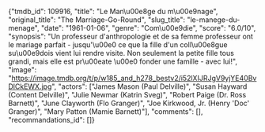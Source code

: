 {"tmdb_id": 109916, "title": "Le Man\u00e8ge du m\u00e9nage", "original_title": "The Marriage-Go-Round", "slug_title": "le-manege-du-menage", "date": "1961-01-06", "genre": "Com\u00e9die", "score": "6.0/10", "synopsis": "Un professeur d'anthropologie et de sa femme professeur ont le mariage parfait - jusqu'\u00e0 ce que la fille d'un coll\u00e8gue su\u00e9dois vient lui rendre visite. Non seulement la petite fille tous grandi, mais elle est pr\u00eate \u00e0 fonder une famille - avec lui!", "image": "https://image.tmdb.org/t/p/w185_and_h278_bestv2/i52lXIJRJgV9yjYE40BvDlCkEWX.jpg", "actors": ["James Mason (Paul Delville)", "Susan Hayward (Content Delville)", "Julie Newmar (Katrin Sveg)", "Robert Paige (Dr. Ross Barnett)", "June Clayworth (Flo Granger)", "Joe Kirkwood, Jr. (Henry 'Doc' Granger)", "Mary Patton (Mamie Barnett)"], "comments": [], "recommandations_id": []}
